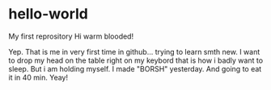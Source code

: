 # hello-world
My first reprository
Hi warm blooded!

Yep. That is me in very first time in github... trying to learn smth new. I want to drop my head on the table right on my keybord that is how i badly want to sleep. But i am holding myself.
I made "BORSH" yesterday. And going to eat it in 40 min. Yeay!
